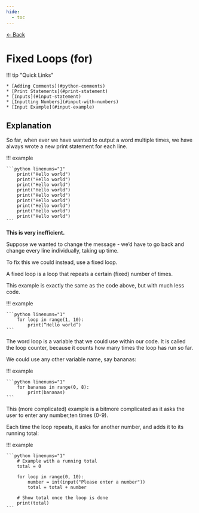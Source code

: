 ```yaml
---
hide:
  - toc
---
```


<a href="javascript:history.back()" class="md-button back-button"> ← Back</a>

# Fixed Loops (for)

!!! tip "Quick Links"

    * [Adding Comments](#python-comments)
    * [Print Statements](#print-statement)
    * [Inputs](#input-statement)
    * [Inputting Numbers](#input-with-numbers)
	* [Input Example](#input-example)

## Explanation

So far, when ever we have wanted to output a word multiple times, we have always wrote a new print statement for each line.

!!! example

	```python linenums="1"
		print("Hello world")
		print("Hello world")
		print("Hello world")
		print("Hello world")
		print("Hello world")
		print("Hello world")
		print("Hello world")
		print("Hello world")
		print("Hello world")
 	```

__This is very inefficient.__

Suppose we wanted to change the message - we’d have to go back and change every line individually, taking up time. 

To fix this we could instead, use a fixed loop.

A fixed loop is a loop that repeats a certain (fixed) number of times. 

This example is exactly the same as the code above, but with much less code.

!!! example

	```python linenums="1"
		for loop in range(1, 10):
			print(“Hello world”)
 	```
  
The word loop is a variable that we could use within our code. It is called the loop counter, because it counts how many times the loop has run so far. 

We could use any other variable name, say bananas:

!!! example

	```python linenums="1"
		for bananas in range(0, 8):
			print(bananas)
 	```

This (more complicated) example is a bitmore complicated as it asks the user to enter any number,ten times (0-9). 

Each time the loop repeats, it asks for another number, and adds it to its running total:

!!! example

	```python linenums="1"
		# Example with a running total
		total = 0
		
		for loop in range(0, 10):
			number = int(input("Please enter a number"))
			total = total + number
		
		# Show total once the loop is done
		print(total)
 	```



